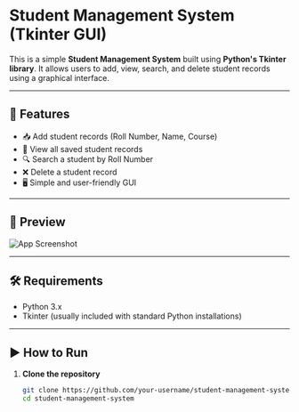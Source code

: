 # Student Management System (Tkinter GUI)

This is a simple **Student Management System** built using **Python's Tkinter library**. It allows users to add, view, search, and delete student records using a graphical interface.

---

## 🧰 Features

- 📥 Add student records (Roll Number, Name, Course)
- 📃 View all saved student records
- 🔍 Search a student by Roll Number
- ❌ Delete a student record
- 🖥️ Simple and user-friendly GUI

---

## 📸 Preview

![App Screenshot](screenshot.png) <!-- You can upload your app screenshot and rename accordingly -->

---

## 🛠️ Requirements

- Python 3.x  
- Tkinter (usually included with standard Python installations)

---

## ▶️ How to Run

1. **Clone the repository**
   ```bash
   git clone https://github.com/your-username/student-management-system.git
   cd student-management-system
